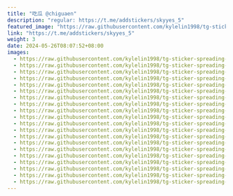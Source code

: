 ```yaml
---
title: "吃瓜 @chiguaen"
description: "regular: https://t.me/addstickers/skyyes_5"
featured_image: "https://raw.githubusercontent.com/kylelin1998/tg-sticker-spreading-worldwide-images/main/img/73e0e755-6747-47fc-b32c-d246a7f678e3.jpg"
link: "https://t.me/addstickers/skyyes_5"
weight: 3
date: 2024-05-26T08:07:52+08:00
images:
  - https://raw.githubusercontent.com/kylelin1998/tg-sticker-spreading-worldwide-images/main/img/73e0e755-6747-47fc-b32c-d246a7f678e3.jpg
  - https://raw.githubusercontent.com/kylelin1998/tg-sticker-spreading-worldwide-images/main/img/81ba5fc4-6894-44e7-90ae-6437c5fe9deb.jpg
  - https://raw.githubusercontent.com/kylelin1998/tg-sticker-spreading-worldwide-images/main/img/d203f39a-c7ca-4c54-8bf6-64939edf373b.jpg
  - https://raw.githubusercontent.com/kylelin1998/tg-sticker-spreading-worldwide-images/main/img/1a43279a-b89d-49f7-965e-c08ae92fa45d.jpg
  - https://raw.githubusercontent.com/kylelin1998/tg-sticker-spreading-worldwide-images/main/img/fc01b6f0-b185-40a3-bf26-a41dab9ed35e.jpg
  - https://raw.githubusercontent.com/kylelin1998/tg-sticker-spreading-worldwide-images/main/img/7456186b-2063-4fc4-93a1-cd2ea0d7faed.jpg
  - https://raw.githubusercontent.com/kylelin1998/tg-sticker-spreading-worldwide-images/main/img/c913793c-307d-428f-b353-a6600f3d9190.jpg
  - https://raw.githubusercontent.com/kylelin1998/tg-sticker-spreading-worldwide-images/main/img/ab77f0ef-b44a-4ce1-b658-a259f0458913.jpg
  - https://raw.githubusercontent.com/kylelin1998/tg-sticker-spreading-worldwide-images/main/img/aeb68fb9-cb74-4775-bf9f-c521a65bc048.jpg
  - https://raw.githubusercontent.com/kylelin1998/tg-sticker-spreading-worldwide-images/main/img/1478682d-7cb5-4201-8f51-0a6b3c6930f1.jpg
  - https://raw.githubusercontent.com/kylelin1998/tg-sticker-spreading-worldwide-images/main/img/e38f4dd8-f6d1-45ff-af10-4556e1dcee35.jpg
  - https://raw.githubusercontent.com/kylelin1998/tg-sticker-spreading-worldwide-images/main/img/38b28ecd-b73e-4e3f-af22-4d6297b0e266.jpg
  - https://raw.githubusercontent.com/kylelin1998/tg-sticker-spreading-worldwide-images/main/img/a9ecd32e-9916-406a-8dfd-938b9d805f14.jpg
  - https://raw.githubusercontent.com/kylelin1998/tg-sticker-spreading-worldwide-images/main/img/14c74828-3168-421e-ad00-4713c1abb730.jpg
  - https://raw.githubusercontent.com/kylelin1998/tg-sticker-spreading-worldwide-images/main/img/1fef1e8f-d5d1-41c2-addc-2d311fd064a2.jpg
  - https://raw.githubusercontent.com/kylelin1998/tg-sticker-spreading-worldwide-images/main/img/0f1801e1-65cd-4b8f-b0e2-c93d74b3d4bd.jpg
  - https://raw.githubusercontent.com/kylelin1998/tg-sticker-spreading-worldwide-images/main/img/329eb843-aa32-4a13-99f0-e2367e72026e.jpg
  - https://raw.githubusercontent.com/kylelin1998/tg-sticker-spreading-worldwide-images/main/img/913eee31-ab46-45b0-bf0e-59bcded31dc5.jpg
  - https://raw.githubusercontent.com/kylelin1998/tg-sticker-spreading-worldwide-images/main/img/f8f8ed12-48a6-4e9c-acbf-2154a163f664.jpg
  - https://raw.githubusercontent.com/kylelin1998/tg-sticker-spreading-worldwide-images/main/img/2f1d23dd-ca0b-4420-8650-4587bdf113a5.jpg
---
```

